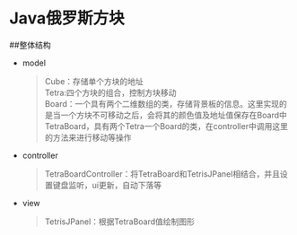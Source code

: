 # Java俄罗斯方块
##整体结构
* model
    > Cube：存储单个方块的地址  
    > Tetra:四个方块的组合，控制方块移动  
    > Board：一个具有两个二维数组的类，存储背景板的信息。这里实现的是当一个方块不可移动之后，会将其的颜色值及地址值保存在Board中
    > TetraBoard，具有两个Tetra一个Board的类，在controller中调用这里的方法来进行移动等操作
* controller
    > TetraBoardController：将TetraBoard和TetrisJPanel相结合，并且设置键盘监听，ui更新，自动下落等

* view
    > TetrisJPanel：根据TetraBoard值绘制图形